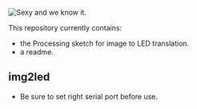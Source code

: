 ![Sexy and we know it.](http://eoh.ec.uiuc.edu/splash-image.png "Sorry for Party-rocking")

This repository currently contains:
* the Processing sketch for image to LED translation.
* a readme.

## img2led
* Be sure to set right serial port before use.